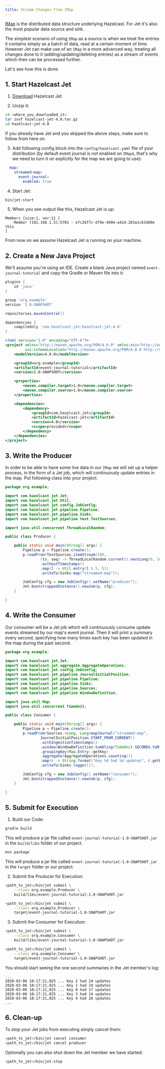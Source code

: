```yaml
---
title: Stream Changes from IMap
---
```


[IMap](https://docs.hazelcast.org/docs/4.0/javadoc/com/hazelcast/map/IMap.html)
is the distributed data structure underlying Hazelcast. For Jet it's
also the most popular data source and sink.

The simplest scenario of using `IMap` as a source is when we treat the
entries it contains simply as a batch of data, read at a certain moment
of time. However Jet can make use of an `IMap` in a more advanced way,
treating all changes done to it (adding/updating/deleting entries) as
a stream of events which then can be processed further.

Let's see how this is done.

## 1. Start Hazelcast Jet

1. [Download](https://github.com/hazelcast/hazelcast-jet/releases/download/v4.0/hazelcast-jet-4.0.tar.gz)
  Hazelcast Jet

2. Unzip it:

```bash
cd <where_you_downloaded_it>
tar zxvf hazelcast-jet-4.0.tar.gz
cd hazelcast-jet-4.0
```

If you already have Jet and you skipped the above steps, make sure to
follow from here on.

3. Add following config block into the `config/hazelcast.yaml` file
   of your distribution (by default event journal is not enabled on
   `IMap`s, that's why we need to turn it on explicitly for the map we
   are going to use):

```yaml
  map:
    streamed-map:
      event-journal:
        enabled: true
```

4. Start Jet:

```bash
bin/jet-start
```

5. When you see output like this, Hazelcast Jet is up:

```text
Members {size:1, ver:1} [
    Member [192.168.1.5]:5701 - e7c26f7c-df9e-4994-a41d-203a1c63480e this
]
```

From now on we assume Hazelcast Jet is running on your machine.

## 2. Create a New Java Project

We'll assume you're using an IDE. Create a blank Java project named
`event-journal-tutorial` and copy the Gradle or Maven file
into it:

<!--DOCUSAURUS_CODE_TABS-->

<!--Gradle-->

```groovy
plugins {
    id 'java'
}

group 'org.example'
version '1.0-SNAPSHOT'

repositories.mavenCentral()

dependencies {
    compileOnly 'com.hazelcast.jet:hazelcast-jet:4.0'
}
```

<!--Maven-->

```xml
<?xml version="1.0" encoding="UTF-8"?>
<project xmlns="http://maven.apache.org/POM/4.0.0" xmlns:xsi="http://www.w3.org/2001/XMLSchema-instance"
         xsi:schemaLocation="http://maven.apache.org/POM/4.0.0 http://maven.apache.org/xsd/maven-4.0.0.xsd">
    <modelVersion>4.0.0</modelVersion>

    <groupId>org.example</groupId>
    <artifactId>event-journal-tutorial</artifactId>
    <version>1.0-SNAPSHOT</version>

    <properties>
        <maven.compiler.target>1.8</maven.compiler.target>
        <maven.compiler.source>1.8</maven.compiler.source>
    </properties>

    <dependencies>
        <dependency>
            <groupId>com.hazelcast.jet</groupId>
            <artifactId>hazelcast-jet</artifactId>
            <version>4.0</version>
            <scope>provided</scope>
        </dependency>
    </dependencies>
</project>
```

<!--END_DOCUSAURUS_CODE_TABS-->

## 3. Write the Producer

In order to be able to have some live data in our `IMap` we will set up
a helper process, in the form of a Jet job, which will continuously
update entries in the map. Put following class into your project:

```java
package org.example;

import com.hazelcast.jet.Jet;
import com.hazelcast.jet.Util;
import com.hazelcast.jet.config.JobConfig;
import com.hazelcast.jet.pipeline.Pipeline;
import com.hazelcast.jet.pipeline.Sinks;
import com.hazelcast.jet.pipeline.test.TestSources;

import java.util.concurrent.ThreadLocalRandom;

public class Producer {

    public static void main(String[] args) {
        Pipeline p = Pipeline.create();
        p.readFrom(TestSources.itemStream(100,
                (ts, seq) -> ThreadLocalRandom.current().nextLong(0, 1000)))
                .withoutTimestamps()
                .map(l -> Util.entry(l % 5, l))
                .writeTo(Sinks.map("streamed-map"));

        JobConfig cfg = new JobConfig().setName("producer");
        Jet.bootstrappedInstance().newJob(p, cfg);
    }

}
```

## 4. Write the Consumer

Our consumer will be a Jet job which will continuously consume update
events streamed by our map's event journal. Then it will print a
summary every second, specifying how many times each key has been
updated in the map during the past second.

```java
package org.example;

import com.hazelcast.jet.Jet;
import com.hazelcast.jet.aggregate.AggregateOperations;
import com.hazelcast.jet.config.JobConfig;
import com.hazelcast.jet.pipeline.JournalInitialPosition;
import com.hazelcast.jet.pipeline.Pipeline;
import com.hazelcast.jet.pipeline.Sinks;
import com.hazelcast.jet.pipeline.Sources;
import com.hazelcast.jet.pipeline.WindowDefinition;

import java.util.Map;
import java.util.concurrent.TimeUnit;

public class Consumer {

    public static void main(String[] args) {
        Pipeline p = Pipeline.create();
        p.readFrom(Sources.<Long, Long>mapJournal("streamed-map",
                JournalInitialPosition.START_FROM_CURRENT))
                .withIngestionTimestamps()
                .window(WindowDefinition.tumbling(TimeUnit.SECONDS.toMillis(1)))
                .groupingKey(Map.Entry::getKey)
                .aggregate(AggregateOperations.counting())
                .map(r -> String.format("Key %d had %d updates", r.getKey(), r.getValue()))
                .writeTo(Sinks.logger());

        JobConfig cfg = new JobConfig().setName("consumer");
        Jet.bootstrappedInstance().newJob(p, cfg);
    }

}
```

## 5. Submit for Execution

1. Build our Code:

<!--DOCUSAURUS_CODE_TABS-->

<!--Gradle-->

```bash
gradle build
```

This will produce a jar file called `event-journal-tutorial-1.0-SNAPSHOT.jar`
in the `build/libs` folder of our project.

<!--Maven-->

```bash
mvn package
```

This will produce a jar file called `event-journal-tutorial-1.0-SNAPSHOT.jar`
in the `target` folder or our project.

<!--END_DOCUSAURUS_CODE_TABS-->

2. Submit the Producer for Execution:

<!--DOCUSAURUS_CODE_TABS-->

<!--Gradle-->

```bash
<path_to_jet>/bin/jet submit \
    --class org.example.Producer \
    build/libs/event-journal-tutorial-1.0-SNAPSHOT.jar
```

<!--Maven-->

```bash
<path_to_jet>/bin/jet submit \
    --class org.example.Producer \
    target/event-journal-tutorial-1.0-SNAPSHOT.jar
```

<!--END_DOCUSAURUS_CODE_TABS-->

3. Submit the Consumer for Execution:

<!--DOCUSAURUS_CODE_TABS-->

<!--Gradle-->

```bash
<path_to_jet>/bin/jet submit \
    --class org.example.Consumer \
    build/libs/event-journal-tutorial-1.0-SNAPSHOT.jar
```

<!--Maven-->

```bash
<path_to_jet>/bin/jet submit \
    --class org.example.Consumer \
    target/event-journal-tutorial-1.0-SNAPSHOT.jar
```

<!--END_DOCUSAURUS_CODE_TABS-->

You should start seeing the one second summaries in the Jet member's
log:

```text
...
2020-03-06 10:17:21,025 ... Key 2 had 24 updates
2020-03-06 10:17:21,025 ... Key 1 had 19 updates
2020-03-06 10:17:21,025 ... Key 0 had 17 updates
2020-03-06 10:17:21,025 ... Key 3 had 14 updates
2020-03-06 10:17:21,025 ... Key 4 had 26 updates
...
```

## 6. Clean-up

To stop your Jet jobs from executing simply cancel them:

```bash
<path_to_jet>/bin/jet cancel consumer
<path_to_jet>/bin/jet cancel producer
```

Optionally you can also shut down the Jet member we have started:

```bash
<path_to_jet>/bin/jet-stop
```
